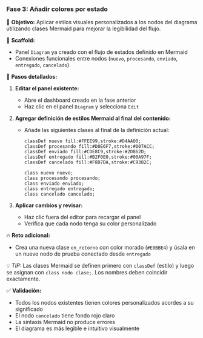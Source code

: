### Fase 3: Añadir colores por estado

🎯 **Objetivo:** Aplicar estilos visuales personalizados a los nodos del diagrama utilizando clases Mermaid para mejorar la legibilidad del flujo.

🧱 **Scaffold:**

* Panel `Diagram` ya creado con el flujo de estados definido en Mermaid
* Conexiones funcionales entre nodos (`nuevo`, `procesando`, `enviado`, `entregado`, `cancelado`)

🧭 **Pasos detallados:**

1. **Editar el panel existente:**

   * Abre el dashboard creado en la fase anterior
   * Haz clic en el panel `Diagram` y selecciona `Edit`

2. **Agregar definición de estilos Mermaid al final del contenido:**

   * Añade las siguientes clases al final de la definición actual:

     ```mermaid
     classDef nuevo fill:#FFEE99,stroke:#D4AA00;
     classDef procesando fill:#D0E6F7,stroke:#007ACC;
     classDef enviado fill:#CDE8C9,stroke:#2D862D;
     classDef entregado fill:#B2F0E0,stroke:#00A97F;
     classDef cancelado fill:#F8D7DA,stroke:#C9302C;

     class nuevo nuevo;
     class procesando procesando;
     class enviado enviado;
     class entregado entregado;
     class cancelado cancelado;
     ```

3. **Aplicar cambios y revisar:**

   * Haz clic fuera del editor para recargar el panel
   * Verifica que cada nodo tenga su color personalizado

🔥 **Reto adicional:**

* Crea una nueva clase `en_retorno` con color morado (`#E0BBE4`) y úsala en un nuevo nodo de prueba conectado desde `entregado`

💡 *TIP:* Las clases Mermaid se definen primero con `classDef` (estilo) y luego se asignan con `class nodo clase;`. Los nombres deben coincidir exactamente.

✅ **Validación:**

* Todos los nodos existentes tienen colores personalizados acordes a su significado
* El nodo `cancelado` tiene fondo rojo claro
* La sintaxis Mermaid no produce errores
* El diagrama es más legible e intuitivo visualmente
